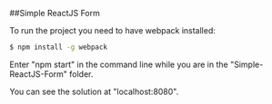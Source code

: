 ##Simple ReactJS Form 


To run the project you need to have webpack installed:
  ```sh
  $ npm install -g webpack
  ```

Enter "npm start" in the command line while you are in the "Simple-ReactJS-Form" folder.

You can see the solution at "localhost:8080".